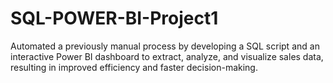 # SQL-POWER-BI-Project1
Automated a previously manual process by developing a SQL script and an interactive Power BI dashboard to extract, analyze, and visualize sales data, resulting in improved efficiency and faster decision-making.
